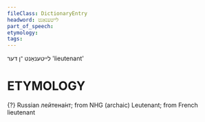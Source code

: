 ```yaml
---
fileClass: DictionaryEntry
headword: לייטענאַנט
part_of_speech: 
etymology: 
tags: 
---
```

לייטענאַנט
־ן
דער
'lieutenant'

ETYMOLOGY
===========
{?}
Russian лейтена́нт; from NHG (archaic) Leutenant; from French lieutenant